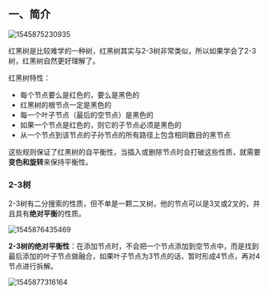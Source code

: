 ## 一、简介

![1545875230935](C:\Users\S1\AppData\Roaming\Typora\typora-user-images\1545875230935.png)

红黑树是比较难学的一种树，红黑树其实与2-3树非常类似，所以如果学会了2-3树，红黑树自然更好理解了。

红黑树特性：

- 每个节点要么是红色的，要么是黑色的
- 红黑树的根节点一定是黑色的
- 每一个叶子节点（最后的空节点）是黑色的
- 如果一个节点是红色的，则它的子节点必须是黑色的
- 从一个节点到该节点的子孙节点的所有路径上包含相同数目的黑节点

这些规则保证了红黑树的自平衡性，当插入或删除节点时会打破这些性质，就需要**变色和旋转**来保持平衡性。

### 2-3树

2-3树有二分搜索的性质，但不单是一颗二叉树，他的节点可以是3叉或2叉的，并且具有**绝对平衡**的性质。

![1545876435469](C:\Users\S1\AppData\Roaming\Typora\typora-user-images\1545876435469.png)



**2-3树的绝对平衡性**：在添加节点时，不会把一个节点添加到空节点中，而是找到最后添加的叶子节点做融合，如果叶子节点为3节点的话，暂时形成4节点，再对4节点进行拆解。

![1545877316164](C:\Users\S1\AppData\Roaming\Typora\typora-user-images\1545877316164.png)

